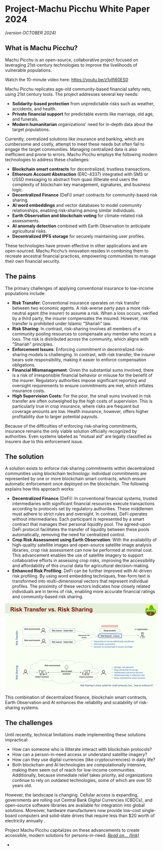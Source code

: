 # Project-Machu Picchu White Paper 2024
*(version OCTOBER 2024)*

##	What is Machu Picchu?
Machu Picchu is an open-source, collaborative project focused on leveraging 21st-century technologies to improve the livelihoods of vulnerable populations. 

Watch the 10-minute video here: https://youtu.be/z1ylfi60ES0

Machu Picchu replicates age-old community-based financial safety nets, using 21st century tools. The project addresses several key needs:

-	**Solidarity-based protection** from unpredictable risks such as weather, accidents, and health.
-	**Private financial support** for predictable events like marriage, old age, and funerals.
-	**Modern humanitarian** organizations' need for in-depth data about the target populations.

Currently, centralized solutions like insurance and banking, which are cumbersome and costly, attempt to meet these needs but often fail to engage the target communities. Managing centralized data is also inefficient and prone to errors.
Machu Picchu employs the following modern technologies to address these challenges:
-	**Blockchain smart contracts** for decentralized, trustless transactions.
-	**Ethereum Account Abstraction** (ERC-4337) integrated with SMS or USSD messaging to abstract from quasi illiterate end users the complexity of blockchain key management, signatures, and business logic.
-	**Decentralized Finance** (DeFi) smart contracts for community-based risk sharing.
-	**AI word embeddings** and vector databases to model community relationships, enabling risk-sharing among similar individuals.
-	**Earth Observation and blockchain voting** for climate-related risk assessments.
-	**AI anomaly detection** combined with Earth Observation to anticipate agricultural risks.
-	**Decentralized IPFS storage** for securely maintaining user profiles.

These technologies have proven effective in other applications and are open-sourced. Machu Picchu’s innovation resides in combining them to recreate ancestral financial practices, empowering communities to manage their own financial security.

## The pains

The primary challenges of applying conventional insurance to low-income populations include:
-	**Risk Transfer**: Conventional insurance operates on risk transfer between two economic agents. A risk-averse party pays a more risk-neutral agent (the insurer) to assume a risk. When a loss occurs, verified by a third party, the insurer compensates the insured. However, risk transfer is prohibited under Islamic "Shariah" law.
-	**Risk Sharing**: In contrast, risk-sharing involves all members of a community pooling resources to compensate any member who incurs a loss. The risk is distributed across the community, which aligns with "Shariah" principles.
-	**Enforcement Issues**: Enforcing commitment in decentralized risk-sharing models is challenging. In contrast, with risk transfer, the insurer bears sole responsibility, making it easier to enforce compensation obligations.
-	**Financial Mismanagement**: Given the substantial sums involved, there is a risk of irresponsible financial behavior or misuse for the benefit of the insurer. Regulatory authorities impose significant reporting and oversight requirements to ensure commitments are met, which inflates insurance costs.
-	**High Supervision Costs**: For the poor, the small sums involved in risk transfer are often outweighed by the high costs of supervision. This is particularly true in crop insurance, where risks are frequent but coverage amounts are low. Health insurance, however, offers higher profitability due to larger potential payouts.

Because of the difficulties of enforcing risk-sharing commitments, insurance remains the only viable solution officially recognized by authorities. Even systems labeled as "mutual aid" are legally classified as insurers due to this enforcement issue.

## The solution
A solution exists to enforce risk-sharing commitments within decentralized communities using blockchain technology: individual commitments are represented by one or more blockchain smart contracts, which ensure automatic enforcement once deployed on the blockchain.
The following explains how this approach works:

-	**Decentralized Finance** (DeFi): In conventional financial systems, trusted intermediaries with significant financial resources execute transactions according to protocols set by regulatory authorities. These middlemen must adhere to strict rules and oversight. In contrast, DeFi operates without intermediaries. Each participant is represented by a smart contract that manages their personal liquidity pool. The agreed-upon DeFi protocol facilitates the transfer of liquidity between these pools automatically, removing the need for centralized control.
-	**Crop Risk Assessment using Earth Observation**: With the availability of high-quality satellite images and open-source satellite image analysis libraries, crop risk assessment can now be performed at minimal cost. This advancement enables the use of satellite imagery to support collaborative efforts in assessing crop risks, improving the accessibility and affordability of this crucial data for agricultural decision-making.
-	**Enhanced Risk Profiling**: DeFi can be further improved with AI-driven risk profiling. By using word embedding techniques, free-form text is transformed into multi-dimensional vectors that represent individual profiles. The proximity of these vectors indicates how closely related individuals are in terms of risk, enabling more accurate financial ratings and community-based risk sharing.

![Risk Transfer - Risk Sharing](./images/00%20Risk%20Transfer%20-%20Risk%20Sharing.png)

This combination of decentralized finance, blockchain smart contracts, Earth Observation and AI enhances the reliability and scalability of risk-sharing systems.

## The challenges
Until recently, technical limitations made implementing these solutions impractical:

-	How can someone who is illiterate interact with blockchain protocols?
-	How can a person-in-need access or understand satellite imagery?
-	How can they use digital currencies (like cryptocurrencies) in daily life?
-	 Both blockchain and AI technologies are computationally intensive, making them seem out of reach for low-income communities. Additionally, because immediate relief takes priority, aid organizations continue to rely on outdated technologies, some of which are over 50 years old.

However, the landscape is changing. Cellular access is expanding, governments are rolling out Central Bank Digital Currencies (CBDCs), and open-source software libraries are available for integration into global solutions. Moreover, hardware manufacturers now provide low-cost single-board computers and solid-state drives that require less than $20 worth of electricity annually . 

Project Machu Picchu capitalizes on these advancements to create accessible, modern solutions for persons-in-need.  [*Read on… (link)*](./README_2.md)

-